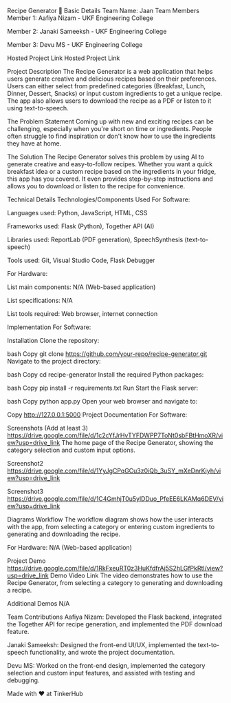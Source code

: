 Recipe Generator 🎯
Basic Details
Team Name: Jaan
Team Members
Member 1: Aafiya Nizam - UKF Engineering College

Member 2: Janaki Sameeksh - UKF Engineering College

Member 3: Devu MS - UKF Engineering College

Hosted Project Link
Hosted Project Link

Project Description
The Recipe Generator is a web application that helps users generate creative and delicious recipes based on their preferences. Users can either select from predefined categories (Breakfast, Lunch, Dinner, Dessert, Snacks) or input custom ingredients to get a unique recipe. The app also allows users to download the recipe as a PDF or listen to it using text-to-speech.

The Problem Statement
Coming up with new and exciting recipes can be challenging, especially when you're short on time or ingredients. People often struggle to find inspiration or don't know how to use the ingredients they have at home.

The Solution
The Recipe Generator solves this problem by using AI to generate creative and easy-to-follow recipes. Whether you want a quick breakfast idea or a custom recipe based on the ingredients in your fridge, this app has you covered. It even provides step-by-step instructions and allows you to download or listen to the recipe for convenience.

Technical Details
Technologies/Components Used
For Software:

Languages used: Python, JavaScript, HTML, CSS

Frameworks used: Flask (Python), Together API (AI)

Libraries used: ReportLab (PDF generation), SpeechSynthesis (text-to-speech)

Tools used: Git, Visual Studio Code, Flask Debugger

For Hardware:

List main components: N/A (Web-based application)

List specifications: N/A

List tools required: Web browser, internet connection

Implementation
For Software:

Installation
Clone the repository:

bash
Copy
git clone https://github.com/your-repo/recipe-generator.git
Navigate to the project directory:

bash
Copy
cd recipe-generator
Install the required Python packages:

bash
Copy
pip install -r requirements.txt
Run
Start the Flask server:

bash
Copy
python app.py
Open your web browser and navigate to:

Copy
http://127.0.0.1:5000
Project Documentation
For Software:

Screenshots (Add at least 3)
https://drive.google.com/file/d/1c2cYfJrHvTYFDWPP7ToNt0sbFBtHmoXR/view?usp=drive_link
The home page of the Recipe Generator, showing the category selection and custom input options.

Screenshot2
https://drive.google.com/file/d/1YyJgCPqGCu3z0iQb_3uSY_mXeDnrKiyh/view?usp=drive_link

Screenshot3
https://drive.google.com/file/d/1C4GmhjT0u5ylDDuo_PfeEE6LKAMq6DEV/view?usp=drive_link

Diagrams
Workflow
The workflow diagram shows how the user interacts with the app, from selecting a category or entering custom ingredients to generating and downloading the recipe.

For Hardware:
N/A (Web-based application)

Project Demo
https://drive.google.com/file/d/1RkFxeuRT0z3HuKfdfrAj5S2hLGfPkRtl/view?usp=drive_link
Demo Video Link
The video demonstrates how to use the Recipe Generator, from selecting a category to generating and downloading a recipe.

Additional Demos
N/A

Team Contributions
Aafiya Nizam: Developed the Flask backend, integrated the Together API for recipe generation, and implemented the PDF download feature.

Janaki Sameeksh: Designed the front-end UI/UX, implemented the text-to-speech functionality, and wrote the project documentation.

Devu MS: Worked on the front-end design, implemented the category selection and custom input features, and assisted with testing and debugging.

Made with ❤️ at TinkerHub

